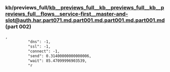 ### kb/previews_full/kb__previews_full__kb__previews_full__kb__previews_full__flows__service-first__master-and-slot@auth.har.part071.md.part001.md.part001.md.part001.md (part 002)

```md
,
          "dns": -1,
          "ssl": -1,
          "connect": -1,
          "send": 0.31400000000000006,
          "wait": 85.47099996903539,
          "r
```

```
